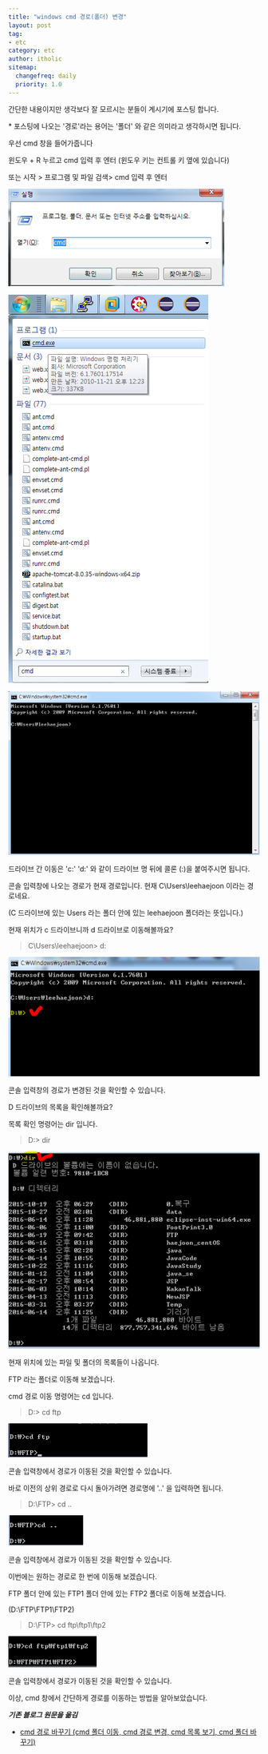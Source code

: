 ```yaml
---
title: "windows cmd 경로(폴더) 변경"
layout: post
tag:
- etc
category: etc
author: itholic
sitemap:
  changefreq: daily
  priority: 1.0
---
```





간단한 내용이지만 생각보다 잘 모르시는 분들이 계시기에 포스팅 합니다.

\* 포스팅에 나오는 '경로'라는 용어는 '폴더' 와 같은 의미라고 생각하시면 됩니다.



우선 cmd 창을 들어가줍니다

윈도우 + R 누르고 cmd 입력 후 엔터 (윈도우 키는 컨트롤 키 옆에 있습니다)

또는 시작 > 프로그램 및 파일 검색> cmd 입력 후 엔터



![cmd_1](/assets/images/2018/10/24/cmd_1.png)

![cmd_1](/assets/images/2018/10/24/cmd_2.png)

![cmd_1](/assets/images/2018/10/24/cmd_3.png)

드라이브 간 이동은 'c:' 'd:' 와 같이 드라이브 명 뒤에 콜론 (:)을 붙여주시면 됩니다.



콘솔 입력창에 나오는 경로가 현재 경로입니다. 현재 C\Users\leehaejoon 이라는 경로네요.

(C 드라이브에 있는 Users 라는 폴더 안에 있는 leehaejoon 폴더라는 뜻입니다.)


현재 위치가 c 드라이브니까 d 드라이브로 이동해볼까요?



> C\Users\leehaejoon> d:

![cmd_1](/assets/images/2018/10/24/cmd_4.png)


콘솔 입력창의 경로가 변경된 것을 확인할 수 있습니다.

D 드라이브의 목록을 확인해볼까요?

목록 확인 명령어는 dir 입니다.



> D:\> dir

![cmd_1](/assets/images/2018/10/24/cmd_5.png)

 



현재 위치에 있는 파일 및 폴더의 목록들이 나옵니다. 

FTP 라는 폴더로 이동해 보겠습니다.

cmd 경로 이동 명령어는 cd 입니다.



> D:\> cd ftp


![cmd_1](/assets/images/2018/10/24/cmd_6.png)
 



콘솔 입력창에서 경로가 이동된 것을 확인할 수 있습니다.

바로 이전의 상위 경로로 다시 돌아가려면 경로명에 '..' 을 입력하면 됩니다.



> D:\FTP> cd ..


![cmd_1](/assets/images/2018/10/24/cmd_7.png)
 



콘솔 입력창에서 경로가 이동된 것을 확인할 수 있습니다.

이번에는 원하는 경로로 한 번에 이동해 보겠습니다.



FTP 폴더 안에 있는 FTP1 폴더 안에 있는 FTP2 폴더로 이동해 보겠습니다.

(D:\FTP\FTP1\FTP2)



> D:\FTP> cd ftp\ftp1\ftp2

![cmd_1](/assets/images/2018/10/24/cmd_8.png)


콘솔 입력창에서 경로가 이동된 것을 확인할 수 있습니다.

이상, cmd 창에서 간단하게 경로를 이동하는 방법을 알아보았습니다.

***기존 블로그 원문을 옮김***

- <a href="https://blog.naver.com/haejoon90/220740593679" target="_blank">cmd 경로 바꾸기 (cmd 폴더 이동, cmd 경로 변경, cmd 목록 보기, cmd 폴더 바꾸기)</a>

